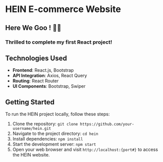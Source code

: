 # HEIN E-commerce Website

## Here We Goo ! 🚨🚨
### Thrilled to complete my first React project!

## Technologies Used

- **Frontend**: React.js, Bootstrap
- **API Integration**: Axios, React Query
- **Routing**: React Router
- **UI Components**: Bootstrap, Swiper

## Getting Started

To run the HEIN project locally, follow these steps:

1. Clone the repository: `git clone https://github.com/your-username/hein.git`
2. Navigate to the project directory: `cd hein`
3. Install dependencies: `npm install`
4. Start the development server: `npm start`
5. Open your web browser and visit `http://localhost:{port#}` to access the HEIN website.